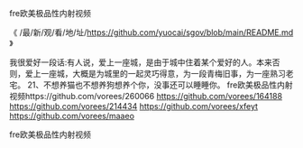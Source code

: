 
fre欧美极品性内射视频




《 /最/新/观/看/地/址/https://github.com/yuocai/sgov/blob/main/README.md 》




我很爱好一段话:有人说，爱上一座城，是由于城中住着某个爱好的人。本来否则，爱上一座城，大概是为城里的一起灵巧得意，为一段青梅旧事，为一座熟习老宅。
	21、不想养猫也不想养狗想养个你，没事还可以睡睡你。
fre欧美极品性内射视频https://github.com/vorees/260066
https://github.com/vorees/164188
https://github.com/vorees/214434
https://github.com/vorees/xfeyt
https://github.com/vorees/maaeo





fre欧美极品性内射视频
